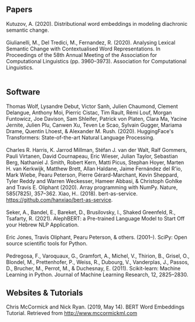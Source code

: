 ## Papers
Kutuzov, A. (2020). Distributional word embeddings in modeling diachronic semantic change.
<br><br>
Giulianelli, M., Del Tredici, M., Fernandez, R. (2020). Analysing Lexical Semantic Change with Contextualised Word Representations. In Proceedings of the 58th Annual Meeting of the Association for Computational Linguistics (pp. 3960–3973). Association for Computational Linguistics.
<br><br>

## Software
Thomas Wolf, Lysandre Debut, Victor Sanh, Julien Chaumond, Clement Delangue, Anthony Moi, Pierric Cistac, Tim Rault, Rémi Louf, Morgan Funtowicz, Joe Davison, Sam Shleifer, Patrick von Platen, Clara Ma, Yacine Jernite, Julien Plu, Canwen Xu, Teven Le Scao, Sylvain Gugger, Mariama Drame, Quentin Lhoest, & Alexander M. Rush. (2020). HuggingFace's Transformers: State-of-the-art Natural Language Processing. 
<br><br>
Charles R. Harris, K. Jarrod Millman, Stéfan J. van der Walt, Ralf Gommers, Pauli Virtanen, David Cournapeau, Eric Wieser, Julian Taylor, Sebastian Berg, Nathaniel J. Smith, Robert Kern, Matti Picus, Stephan Hoyer, Marten H. van Kerkwijk, Matthew Brett, Allan Haldane, Jaime Fernández del R\'io, Mark Wiebe, Pearu Peterson, Pierre Gérard-Marchant, Kevin Sheppard, Tyler Reddy and Warren Weckesser, Hameer Abbasi, & Christoph Gohlke and Travis E. Oliphant (2020). Array programming with NumPy. Nature, 585(7825), 357–362.
Xiao, H.. (2018). bert-as-service. https://github.com/hanxiao/bert-as-service. 
<br><br>
Seker, A., Bandel, E., Bareket, D., Brusilovsky, I., Shaked Greenfeld, R., Tsafarty, R. (2021). AlephBERT: a Pre-trained Language Model to Start Off your Hebrew NLP Application. 
<br><br>
Eric Jones, Travis Oliphant, Pearu Peterson, & others. (2001–). SciPy: Open source scientific tools for Python. 
<br><br>
Pedregosa, F., Varoquaux, G., Gramfort, A., Michel, V., Thirion, B., Grisel, O., Blondel, M., Prettenhofer, P., Weiss, R., Dubourg, V., Vanderplas, J., Passos, D., Brucher, M., Perrot, M., & Duchesnay, E. (2011). Scikit-learn: Machine Learning in Python. Journal of Machine Learning Research, 12, 2825–2830.

## Websites & Tutorials
Chris McCormick and Nick Ryan. (2019, May 14). BERT Word Embeddings Tutorial. Retrieved from http://www.mccormickml.com
